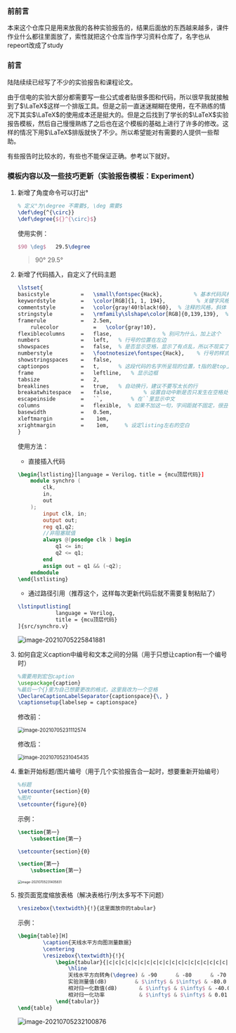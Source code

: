 ### 前前言

本来这个仓库只是用来放我的各种实验报告的，结果后面放的东西越来越多，课件作业什么都往里面放了，索性就把这个仓库当作学习资料仓库了，名字也从repeort改成了study

### 前言
陆陆续续已经写了不少的实验报告和课程论文。

由于信电的实验大部分都需要写一些公式或者贴很多图和代码，所以很早我就接触到了$\LaTeX$这样一个排版工具。但是之前一直迷迷糊糊在使用，在不熟练的情况下其实$\LaTeX$的使用成本还是挺大的。但是之后找到了学长的$\LaTeX$实验报告模板，然后自己慢慢熟练了之后也在这个模板的基础上进行了许多的修改。这样的情况下用$\LaTeX$排版就快了不少。所以希望能对有需要的人提供一些帮助。

有些报告时比较水的，有些也不能保证正确。参考以下就好。
### 模板内容以及一些技巧更新（实验报告模板：Experiment）

1. 新增了角度命令可以打出°
    ```latex
    % 定义°为\degree 不需要$, \deg 需要$
    \def\deg{^{\circ}}
    \def\degree{${}^{\circ}$}
    ```
    使用实例：
    ```latex
    $90 \deg$   29.5\degree
    ```
    >90°    29.5°
    
2. 新增了代码插入，自定义了代码主题
    ```latex
    \lstset{
    basicstyle          =   \small\fontspec{Hack},          % 基本代码风格
    keywordstyle        =   \color[RGB]{1, 1, 194},          % 关键字风格
    commentstyle        =   \color{gray!40!black!60},  % 注释的风格，斜体
    stringstyle         =   \rmfamily\slshape\color[RGB]{0,139,139},  % 字符串风格
    framerule           =   2.5em,
		rulecolor           =   \color{gray!10},  
    flexiblecolumns     =   flase,                % 别问为什么，加上这个
    numbers             =   left,   % 行号的位置在左边
    showspaces          =   false,  % 是否显示空格，显示了有点乱，所以不现实了
    numberstyle         =   \footnotesize\fontspec{Hack},    % 行号的样式，小五号，tt等宽字体
    showstringspaces    =   false,
    captionpos          =   t,      % 这段代码的名字所呈现的位置，t指的是top上面
    frame               =   leftline,   % 显示边框
    tabsize             =   2,
    breaklines          =   true,   % 自动换行，建议不要写太长的行
    breakatwhitespace   =   false,       	% 设置自动中断是否只发生在空格处
    escapeinside        =   ``,     	% 在``里显示中文
    columns             =   flexible,  % 如果不加这一句，字间距就不固定，很丑，必须
    basewidth           =   0.5em,
    xleftmargin         =    1em,  
    xrightmargin        =    1em,     % 设定listing左右的空白
    }
    ```
    使用方法：

    + 直接插入代码
    ```latex
    \begin{lstlisting}[language = Verilog，title = {mcu顶层代码}]
        module synchro (
            clk,
            in,
            out
        );
            input clk, in;
            output out;
            reg q1,q2;
            //非阻塞赋值
            always @(posedge clk ) begin
                q1 <= in;
                q2 <= q1;
            end
            assign out = q1 && (~q2);
        endmodule
    \end{lstlisting}
    ```
    + 通过路径引用（推荐这个，这样每次更新代码后就不需要复制粘贴了）
    ```latex
    \lstinputlisting[
                language = Verilog,
                title = {mcu顶层代码}
    ]{src/synchro.v}
    ```

    ![image-20210705225841881](https://i.loli.net/2021/07/05/SqKw3WzHsAuknDd.png)

3. 如何自定义caption中编号和文本之间的分隔（用于只想让caption有一个编号时）
    ```latex
    %需要用到宏包caption
    \usepackage{caption}
    %最后一个{}里为自己想要更改的格式，这里我改为一个空格
    \DeclareCaptionLabelSeparator{captionspace}{\, }
    \captionsetup{labelsep = captionspace}
    ```
    修改前：

    <img src="https://i.loli.net/2021/07/05/oeAwtrOWkKRE3JL.png" alt="image-20210705231112574" style="zoom: 80%;" />

    修改后：
    
    <img src="https://i.loli.net/2021/07/05/Oo7GLCt3YkD8MEU.png" alt="image-20210705231045435" style="zoom:80%;" />
4. 重新开始标题/图片编号（用于几个实验报告合一起时，想要重新开始编号）
    ```latex
    %标题
    \setcounter{section}{0}
    %图片
    \setcounter{figure}{0}
    ```
    示例：
    ```latex
    \section{第一}
        \subsection{第一}
    
    \setcounter{section}{0}
    
    \section{第一}
        \subsection{第一}
    ```
    <img src="https://i.loli.net/2021/07/05/qmDJ9SUBu2rEOaA.png" alt="image-20210705231405831" style="zoom: 50%;" />
5. 按页面宽度缩放表格（解决表格行/列太多写不下问题）
    ```latex
    \resizebox{\textwidth}{!}{这里面放你的tabular}
    ```
    示例：
    ```latex
    \begin{table}[H]
            \caption{天线水平方向图测量数据}
            \centering
            \resizebox{\textwidth}{!}{
                \begin{tabular}{|c|c|c|c|c|c|c|c|c|c|c|c|c|c|c|c|c|c|c|c|}
                    \hline
                    天线水平方向转角(\degree) & -90      & -80      & -70   & -60   & -50   & -40   & -30   & -20   & -10   & 0     & 10    & 20    & 30    & 40    & 50    & 60    & 70    & 80    & 90       \\ \hline
                    实验测量值(dB)         & $\infty$ & $\infty$ & -80.0 & -73.8 & -74.0 & -66.8 & -57.8 & -49.8 & -43.0 & -40.0 & -44.2 & -52.6 & -61.0 & -63.4 & -66.8 & -70.5 & -77.5 & -74.4 & $\infty$ \\ \hline
                    相对归一化数值(dB)       & $\infty$ & $\infty$ & -40.0 & -33.8 & -34.0 & -26.8 & -17.8 & -9.8  & -3.0  & 0.0   & -4.2  & -12.6 & -21.0 & -23.4 & -26.8 & -30.5 & -37.5 & -34.4 & $\infty$ \\ \hline
                    相对归一化功率           & $\infty$ & $\infty$ & 0.01  & 0.02  & 0.02  & 0.05  & 0.13  & 0.32  & 0.71  & 1.00  & 0.62  & 0.23  & 0.09  & 0.07  & 0.05  & 0.03  & 0.01  & 0.02  & $\infty$ \\ \hline
                \end{tabular}}
    \end{table}
    ```

    ![image-20210705232100876](https://i.loli.net/2021/07/05/BFD28qArRvf9eWY.png)
